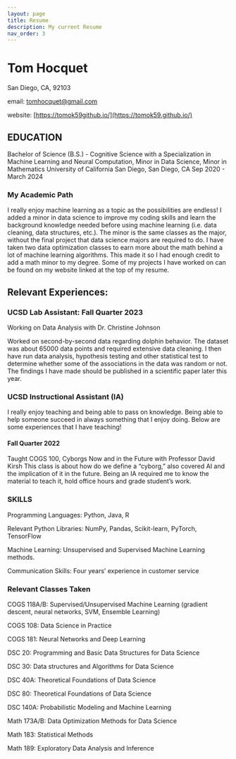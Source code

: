 ```yaml
---
layout: page
title: Resume
description: My current Resume
nav_order: 3
---
```


# Tom Hocquet

San Diego, CA, 92103

email: [tomhocquet@gmail.com](tomhocquet@gmail.com)

website: [https://tomok59github.io/](https://tomok59.github.io/)

## EDUCATION
Bachelor of Science (B.S.) - Cognitive Science with a Specialization in Machine Learning and Neural Computation, Minor in Data Science, Minor in Mathematics
University of California San Diego, San Diego, CA        	             Sep 2020 - March 2024

### My Academic Path
I really enjoy machine learning as a topic as the possibilities are endless! I added a minor in data science to improve my coding skills and learn the background knowledge needed before using machine learning (i.e. data cleaning, data structures, etc.). The minor is the same classes as the major, without the final project that data science majors are required to do. I have taken two data optimization classes to earn more about the math behind a lot of machine learning algorithms. This made it so I had enough credit to add a math minor to my degree. Some of my projects I have worked on can be found on my website linked at the top of my resume.

## Relevant Experiences:

### UCSD Lab Assistant: Fall Quarter 2023
Working on Data Analysis with Dr. Christine Johnson

Worked on second-by-second data regarding dolphin behavior. The dataset was about 65000 data points and required extensive data cleaning. I then have run data analysis, hypothesis testing and other statistical test to determine whether some of the associations in the data was random or not. The findings I have made should be published in a scientific paper later this year. 

### UCSD Instructional Assistant (IA)
I really enjoy teaching and being able to pass on knowledge. Being able to help someone succeed in always something that I enjoy doing. Below are some experiences that I have teaching!
#### Fall Quarter 2022
Taught COGS 100, Cyborgs Now and in the Future with Professor David Kirsh
This class is about how do we define a “cyborg,” also covered AI and the implication of it in the future. Being an IA required me to know the material to teach it, hold office hours and grade student’s work.

### SKILLS
Programming Languages: Python, Java, R

Relevant Python Libraries: NumPy, Pandas, Scikit-learn, PyTorch, TensorFlow

Machine Learning: Unsupervised and Supervised Machine Learning methods. 

Communication Skills: Four years’ experience in customer service


### Relevant Classes Taken
COGS 118A/B: Supervised/Unsupervised Machine Learning (gradient descent, neural networks, SVM, Ensemble Learning)

COGS 108: Data Science in Practice

COGS 181: Neural Networks and Deep Learning

DSC 20: Programming and Basic Data Structures for Data Science

DSC 30: Data structures and Algorithms for Data Science

DSC 40A: Theoretical Foundations of Data Science

DSC 80: Theoretical Foundations of Data Science

DSC 140A: Probabilistic Modeling and Machine Learning

Math 173A/B: Data Optimization Methods for Data Science

Math 183: Statistical Methods

Math 189: Exploratory Data Analysis and Inference
